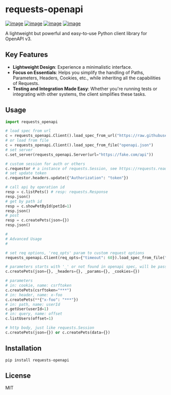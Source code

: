 # requests-openapi

[![image](https://img.shields.io/pypi/v/requests-openapi.svg)](https://pypi.org/project/requests-openapi/)
[![image](https://img.shields.io/pypi/l/requests-openapi.svg)](https://pypi.org/project/requests-openapi/)
[![image](https://img.shields.io/pypi/pyversions/requests-openapi.svg)](https://pypi.org/project/requests-openapi/)
[![image](https://raw.githubusercontent.com/wy-z/requests-openapi/master/tests/coverage-badge.svg)](https://github.com/wy-z/requests-openapi)

A lightweight but powerful and easy-to-use Python client library for OpenAPI v3.

## Key Features

- **Lightweight Design**: Experience a minimalistic interface.
- **Focus on Essentials**: Helps you simplify the handling of Paths, Parameters, Headers, Cookies, etc., while inheriting all the capabilities of Requests.
- **Testing and Integration Made Easy**: Whether you're running tests or integrating with other systems, the client simplifies these tasks.

## Usage

```python
import requests_openapi

# load spec from url
c = requests_openapi.Client().load_spec_from_url("https://raw.githubusercontent.com/OAI/OpenAPI-Specification/master/examples/v3.0/petstore.yaml")
# or load from file
c = requests_openapi.Client().load_spec_from_file("openapi.json")
# set server
c.set_server(requests_openapi.Server(url="https://fake.com/api"))

# custom session for auth or others
c.requestor # a instance of requests.Session, see https://requests.readthedocs.io/en/latest/user/advanced/#session-objects
# set update token
c.requestor.headers.update({"Authorization": "token"})

# call api by operation id
resp = c.listPets() # resp: requests.Response
resp.json()
# get by path id
resp = c.showPetById(petId=1)
resp.json()
# post
resp = c.createPets(json={})
resp.json()

#
# Advanced Usage
#

# set req options, 'req_opts' param to custom request options
requests_openapi.Client(req_opts={"timeout": 60}).load_spec_from_file("xx")

# parameters starts with '_' or not found in openapi spec, will be passed through to the requesting
c.createPets(json={}, _headers={}, _params={}, _cookies={})

# parameters
# in: cookie, name: csrftoken
c.createPets(csrftoken="***")
# in: header, name: x-foo
c.createPets(**{"x-foo": "***"})
# in: path, name: userId
c.getUser(userId=1)
# in: query, name: offset
c.listUsers(offset=1)

# http body, just like requests.Session
c.createPets(json={}) or c.createPets(data={})
```

## Installation

```
pip install requests-openapi
```

## License

MIT
